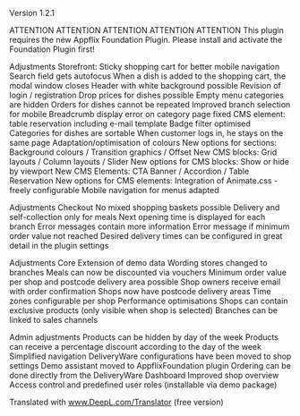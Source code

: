 Version 1.2.1

ATTENTION ATTENTION ATTENTION ATTENTION ATTENTION
This plugin requires the new Appflix Foundation Plugin. Please install and activate the Foundation Plugin first!

Adjustments Storefront:
Sticky shopping cart for better mobile navigation
Search field gets autofocus
When a dish is added to the shopping cart, the modal window closes
Header with white background possible
Revision of login / registration
Drop prices for dishes possible
Empty menu categories are hidden
Orders for dishes cannot be repeated
Improved branch selection for mobile
Breadcrumb display error on category page fixed
CMS element: table reservation including e-mail template
Badge filter optimised
Categories for dishes are sortable
When customer logs in, he stays on the same page
Adaptation/optimisation of colours
New options for sections: Background colours / Transition graphics / Offset
New CMS blocks: Grid layouts / Column layouts / Slider
New options for CMS blocks: Show or hide by viewport
New CMS Elements: CTA Banner / Accordion / Table Reservation
New options for CMS elements: Integration of Animate.css - freely configurable
Mobile navigation for menus adapted

Adjustments Checkout
No mixed shopping baskets possible
Delivery and self-collection only for meals
Next opening time is displayed for each branch
Error messages contain more information
Error message if minimum order value not reached
Desired delivery times can be configured in great detail in the plugin settings

Adjustments Core
Extension of demo data
Wording stores changed to branches
Meals can now be discounted via vouchers
Minimum order value per shop and postcode delivery area possible
Shop owners receive email with order confirmation
Shops now have postcode delivery areas
Time zones configurable per shop
Performance optimisations
Shops can contain exclusive products (only visible when shop is selected)
Branches can be linked to sales channels

Admin adjustments
Products can be hidden by day of the week
Products can receive a percentage discount according to the day of the week
Simplified navigation
DeliveryWare configurations have been moved to shop settings
Demo assistant moved to AppflixFoundation plugin
Ordering can be done directly from the DeliveryWare Dashboard
Improved shop overview
Access control and predefined user roles (installable via demo package)

Translated with www.DeepL.com/Translator (free version)


